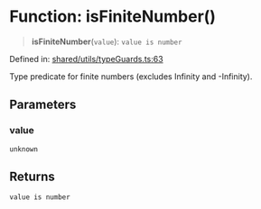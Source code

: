 # Function: isFiniteNumber()

> **isFiniteNumber**(`value`): `value is number`

Defined in: [shared/utils/typeGuards.ts:63](https://github.com/Nick2bad4u/Uptime-Watcher/blob/3cce0c3b352c8390536ca3c7399ece50a05faf18/shared/utils/typeGuards.ts#L63)

Type predicate for finite numbers (excludes Infinity and -Infinity).

## Parameters

### value

`unknown`

## Returns

`value is number`
